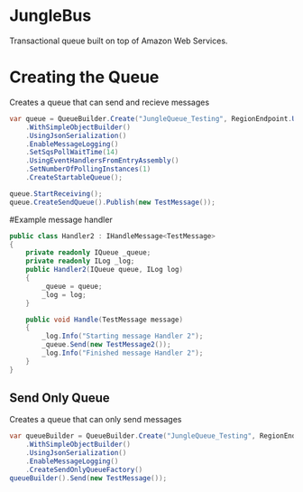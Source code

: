 # JungleBus
Transactional queue built on top of Amazon Web Services.

# Creating the Queue
Creates a queue that can send and recieve messages
```C#
var queue = QueueBuilder.Create("JungleQueue_Testing", RegionEndpoint.USEast1)
	.WithSimpleObjectBuilder()
	.UsingJsonSerialization()
	.EnableMessageLogging()
	.SetSqsPollWaitTime(14)
	.UsingEventHandlersFromEntryAssembly()
	.SetNumberOfPollingInstances(1)
	.CreateStartableQueue();

queue.StartReceiving();
queue.CreateSendQueue().Publish(new TestMessage());
```

#Example message handler
```C#
public class Handler2 : IHandleMessage<TestMessage>
{
	private readonly IQueue _queue;
	private readonly ILog _log;
	public Handler2(IQueue queue, ILog log)
	{
		_queue = queue;
		_log = log;
	}

	public void Handle(TestMessage message)
	{
		_log.Info("Starting message Handler 2");
		_queue.Send(new TestMessage2());
		_log.Info("Finished message Handler 2");
	}
}
```

## Send Only Queue
Creates a queue that can only send messages
```C#
var queueBuilder = QueueBuilder.Create("JungleQueue_Testing", RegionEndpoint.USEast1)
	.WithSimpleObjectBuilder()
	.UsingJsonSerialization()
	.EnableMessageLogging()
	.CreateSendOnlyQueueFactory()
queueBuilder().Send(new TestMessage());
```
